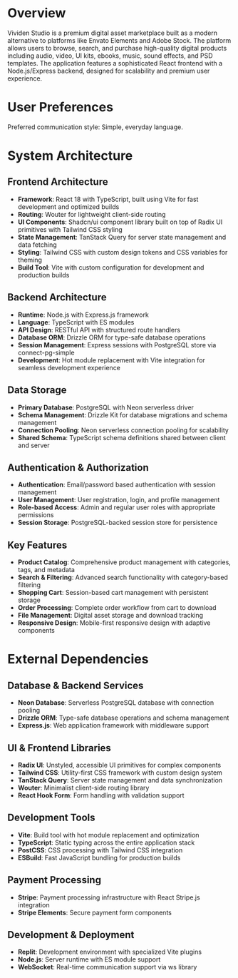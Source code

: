 # Overview

Vividen Studio is a premium digital asset marketplace built as a modern alternative to platforms like Envato Elements and Adobe Stock. The platform allows users to browse, search, and purchase high-quality digital products including audio, video, UI kits, ebooks, music, sound effects, and PSD templates. The application features a sophisticated React frontend with a Node.js/Express backend, designed for scalability and premium user experience.

# User Preferences

Preferred communication style: Simple, everyday language.

# System Architecture

## Frontend Architecture
- **Framework**: React 18 with TypeScript, built using Vite for fast development and optimized builds
- **Routing**: Wouter for lightweight client-side routing
- **UI Components**: Shadcn/ui component library built on top of Radix UI primitives with Tailwind CSS styling
- **State Management**: TanStack Query for server state management and data fetching
- **Styling**: Tailwind CSS with custom design tokens and CSS variables for theming
- **Build Tool**: Vite with custom configuration for development and production builds

## Backend Architecture
- **Runtime**: Node.js with Express.js framework
- **Language**: TypeScript with ES modules
- **API Design**: RESTful API with structured route handlers
- **Database ORM**: Drizzle ORM for type-safe database operations
- **Session Management**: Express sessions with PostgreSQL store via connect-pg-simple
- **Development**: Hot module replacement with Vite integration for seamless development experience

## Data Storage
- **Primary Database**: PostgreSQL with Neon serverless driver
- **Schema Management**: Drizzle Kit for database migrations and schema management
- **Connection Pooling**: Neon serverless connection pooling for scalability
- **Shared Schema**: TypeScript schema definitions shared between client and server

## Authentication & Authorization
- **Authentication**: Email/password based authentication with session management
- **User Management**: User registration, login, and profile management
- **Role-based Access**: Admin and regular user roles with appropriate permissions
- **Session Storage**: PostgreSQL-backed session store for persistence

## Key Features
- **Product Catalog**: Comprehensive product management with categories, tags, and metadata
- **Search & Filtering**: Advanced search functionality with category-based filtering
- **Shopping Cart**: Session-based cart management with persistent storage
- **Order Processing**: Complete order workflow from cart to download
- **File Management**: Digital asset storage and download tracking
- **Responsive Design**: Mobile-first responsive design with adaptive components

# External Dependencies

## Database & Backend Services
- **Neon Database**: Serverless PostgreSQL database with connection pooling
- **Drizzle ORM**: Type-safe database operations and schema management
- **Express.js**: Web application framework with middleware support

## UI & Frontend Libraries
- **Radix UI**: Unstyled, accessible UI primitives for complex components
- **Tailwind CSS**: Utility-first CSS framework with custom design system
- **TanStack Query**: Server state management and data synchronization
- **Wouter**: Minimalist client-side routing library
- **React Hook Form**: Form handling with validation support

## Development Tools
- **Vite**: Build tool with hot module replacement and optimization
- **TypeScript**: Static typing across the entire application stack
- **PostCSS**: CSS processing with Tailwind CSS integration
- **ESBuild**: Fast JavaScript bundling for production builds

## Payment Processing
- **Stripe**: Payment processing infrastructure with React Stripe.js integration
- **Stripe Elements**: Secure payment form components

## Development & Deployment
- **Replit**: Development environment with specialized Vite plugins
- **Node.js**: Server runtime with ES module support
- **WebSocket**: Real-time communication support via ws library